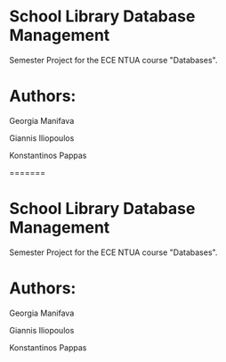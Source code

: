# School Library Database Management
Semester Project for the ECE NTUA course "Databases".

# Authors:

Georgia Manifava

Giannis Iliopoulos

Konstantinos Pappas

=======
# School Library Database Management
Semester Project for the ECE NTUA course "Databases".

# Authors:

Georgia Manifava

Giannis Iliopoulos

Konstantinos Pappas


